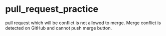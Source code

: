 # pull_request_practice 

pull request which will be conflict is not allowed to merge.
Merge conflict is detected on GitHub and cannot push merge button.
